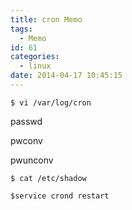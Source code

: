 ```yaml
---
title: cron Memo
tags:
  - Memo
id: 61
categories:
  - linux
date: 2014-04-17 10:45:15
---
```



`$ vi /var/log/cron`

passwd

pwconv

pwunconv

`$ cat /etc/shadow`

`$service crond restart`

